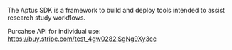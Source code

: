 The Aptus SDK is a framework to build and deploy tools intended to assist research study workflows. 

Purcahse API for individual use: https://buy.stripe.com/test_4gw0282iSgNg9Xy3cc
